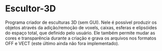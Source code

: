 # Escultor-3D
Programa criador de esculturas 3D (sem GUI).
Nele é possível produzir os objetos através da adição/remoção de voxels, caixas, esferas e elipsóides do espaço total, que definido pelo usuário.
Ele também permite mudar as cores e transparência durante a criação e grava os arquivos nos formatos OFF e VECT (este último ainda não fora implementado).

